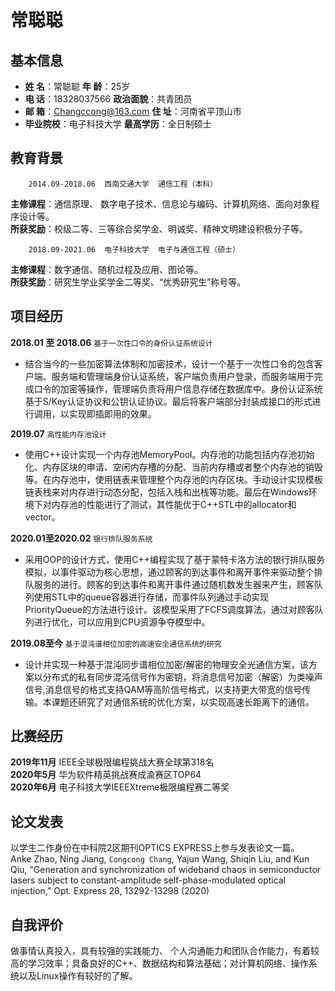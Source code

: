 常聪聪
===

## 基本信息
- **姓    名**：常聪聪              **年    龄**：25岁
- **电    话**：18328037566         **政治面貌**：共青团员
- **邮    箱**：Changccong@163.com  **住    址**：河南省平顶山市
- **毕业院校**：电子科技大学         **最高学历**：全日制硕士

## 教育背景
        2014.09-2018.06  西南交通大学  通信工程（本科）

**主修课程**：通信原理、 数字电子技术、信息论与编码、计算机网络、面向对象程序设计等。<br>
**所获奖励**：校级二等、三等综合奖学金、明诚奖、精神文明建设积极分子等。<br>

        2018.09-2021.06  电子科技大学  电子与通信工程（硕士）

**主修课程**：数字通信、随机过程及应用、图论等。<br>
**所获奖励**：研究生学业奖学金二等奖、“优秀研究生”称号等。<br>

## 项目经历
**2018.01 至 2018.06** `基于一次性口令的身份认证系统设计`<br>
* 结合当今的一些加密算法体制和加密技术，设计一个基于一次性口令的包含客户端、服务端和管理端身份认证系统，客户端负责用户登录，而服务端用于完成口令的加密等操作，管理端负责将用户信息存储在数据库中。身份认证系统基于S/Key认证协议和公钥认证协议。最后将客户端部分封装成接口的形式进行调用，以实现即插即用的效果。


**2019.07**	 `高性能内存池设计`<br>
* 使用C++设计实现一个内存池MemoryPool。内存池的功能包括内存池初始化、内存区块的申请、空闲内存槽的分配、当前内存槽或者整个内存池的销毁等。在内存池中，使用链表来管理整个内存池的内存区块。手动设计实现模板链表栈来对内存进行动态分配，包括入栈和出栈等功能。最后在Windows环境下对内存池的性能进行了测试，其性能优于C++STL中的allocator和vector。

**2020.01至2020.02** `银行排队服务系统`<br>
* 采用OOP的设计方式，使用C++编程实现了基于蒙特卡洛方法的银行排队服务模拟，以事件驱动为核心思想，通过顾客的到达事件和离开事件来驱动整个排队服务的进行。顾客的到达事件和离开事件通过随机数发生器来产生，顾客队列使用STL中的queue容器进行存储，而事件队列通过手动实现PriorityQueue的方法进行设计。该模型采用了FCFS调度算法，通过对顾客队列进行优化，可以应用到CPU资源争夺模型中。

**2019.08至今** `基于混沌谱相位加密的高速安全通信系统的研究`
* 设计并实现一种基于混沌同步谱相位加密/解密的物理安全光通信方案，该方案以分布式的私有同步混沌信号作为密钥，将消息信号加密（解密）为类噪声信号,消息信号的格式支持QAM等高阶信号格式，以支持更大带宽的信号传输。本课题还研究了对通信系统的优化方案，以实现高速长距离下的通信。

## 比赛经历
**2019年11月**  IEEE全球极限编程挑战大赛全球第318名<br>
**2020年5月**  华为软件精英挑战赛成渝赛区TOP64<br>
**2020年6月**  电子科技大学IEEEXtreme极限编程赛二等奖<br>

## 论文发表
以学生二作身份在中科院2区期刊OPTICS EXPRESS上参与发表论文一篇。<br>
Anke Zhao, Ning Jiang, `Congcong Chang`, Yajun Wang, Shiqin Liu, and Kun Qiu, "Generation and synchronization of wideband chaos in semiconductor lasers subject to constant-amplitude self-phase-modulated optical injection," Opt. Express 28, 13292-13298 (2020)

## 自我评价
做事情认真投入，具有较强的实践能力、 个人沟通能力和团队合作能力，有着较高的学习效率；具备良好的C++、数据结构和算法基础；对计算机网络、操作系统以及Linux操作有较好的了解。
